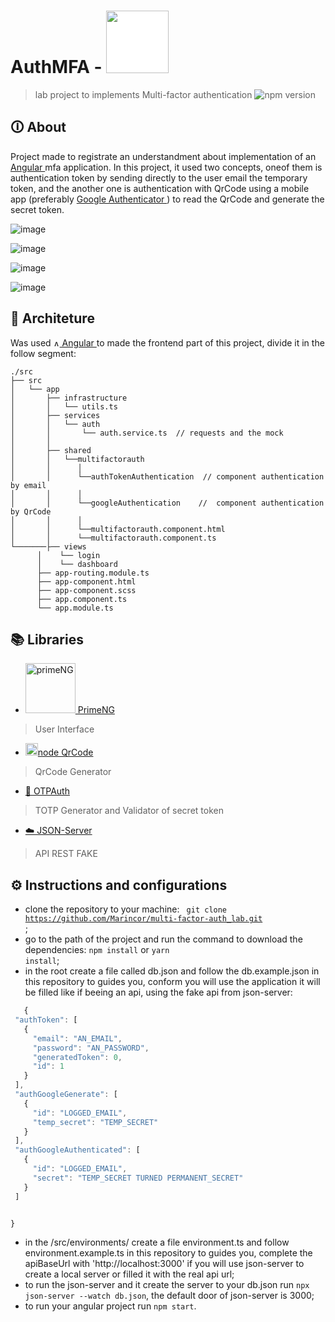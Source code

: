 # AuthMFA  - <img src="https://guide.duo.com/static/images/how-it-works_2x.png" width="100px" style="background: white" />
> lab project to implements Multi-factor authentication
>  ![npm version](https://img.shields.io/badge/angular-13.1.3-angular)


## 🛈 About

Project made to registrate an understandment about implementation of an <a href="https://angular.io/"> Angular </a> mfa application. In this project, it used two concepts, oneof them is authentication token by sending directly to the user email the temporary token, and the another one is authentication with QrCode using a mobile app (preferably <a href="https://play.google.com/store/apps/details?id=com.google.android.apps.authenticator2&hl=pt_BR&gl=US"> Google Authenticator
 </a>) to read the QrCode and generate the secret token. 
 
![image](https://user-images.githubusercontent.com/84210050/155857240-b72d96c6-a3f9-4aab-a8fb-d960dc7fe25b.png)

![image](https://user-images.githubusercontent.com/84210050/155857222-29206475-4b7e-4a99-b55d-510f08b634a0.png)

![image](https://user-images.githubusercontent.com/84210050/155857260-9d6725b2-ade4-4f73-a027-baf01c5ac7ab.png)

![image](https://user-images.githubusercontent.com/84210050/155857381-077b8fa3-3d6c-4769-aaaf-d8c359a0dd44.png)



## 🏢 Architeture
 Was used <a href="https://angular.io/"> <img src="https://cdn.worldvectorlogo.com/logos/angular-icon-1.svg"  title="Angular" width="10px" /> Angular </a> to made the frontend part of this project, divide it in the follow segment: 
  ```
./src
├── src
│   └── app
│       ├── infrastructure
│       │   └── utils.ts
│       ├── services
│       │   └── auth 
│       │       └── auth.service.ts  // requests and the mock
│       │   
│       ├── shared
│       │   └──multifactorauth
│       │      │ 
│       │      └──authTokenAuthentication  // component authentication by email
│       │      │  
│       │      └──googleAuthentication    //  component authentication by QrCode
│       │      │ 
│       │      └──multifactorauth.component.html
│       │      └──multifactorauth.component.ts
└───────├── views 
        │    └── login
        │    └── dashboard
        ├── app-routing.module.ts
        ├── app-component.html
        ├── app-component.scss
        ├── app.component.ts
        └── app.module.ts
```

## 📚 Libraries

   -  <a href="https://www.primefaces.org/primeng/"> <img src="https://www.primefaces.org/primeng/resources/images/primeng-logo-horizontal.svg" title="primeNG" width="80px" /> PrimeNG </a>
   > User Interface
  
  - <a href="https://www.npmjs.com/package/qrcode"> <img src="https://img.icons8.com/cotton/2x/000000/qr-code--v2.png" title="qrCode" width="20px" />node QrCode </a>
   > QrCode Generator 
   
  -  <a href="https://www.npmjs.com/package/otpauth"> 🔑 OTPAuth </a>
   > TOTP Generator and Validator of secret token 

 -  <a href="https://www.npmjs.com/package/json-server"> ☁️ JSON-Server </a>
   > API REST FAKE

## ⚙️ Instructions and configurations
  - clone the repository to your machine: <code> git clone https://github.com/Marincor/multi-factor-auth_lab.git </code> ;
  - go to the path of the project and run the command to download the dependencies: <code>npm install</code> or <code>yarn install</code>;
  - in the root create a file called db.json and follow the db.example.json in this repository to guides you, conform you will use the application it will be filled like if beeing an api, using the fake api from json-server: 
 ```javascript
    {
  "authToken": [
    {
      "email": "AN_EMAIL",
      "password": "AN_PASSWORD",
      "generatedToken": 0,
      "id": 1
    }
  ],
  "authGoogleGenerate": [
    {
      "id": "LOGGED_EMAIL",
      "temp_secret": "TEMP_SECRET"
    }
  ],
  "authGoogleAuthenticated": [
    {
      "id": "LOGGED_EMAIL",
      "secret": "TEMP_SECRET TURNED PERMANENT_SECRET"
    }
  ]


}
```
- in the /src/environments/ create a file environment.ts and follow environment.example.ts in this repository to guides you, complete the apiBaseUrl with 'http://localhost:3000' if you will use json-server to create a local server or filled it with the real api url;
- to run the json-server and it create the server to your db.json run <code>npx json-server --watch db.json</code>, the default door of json-server is 3000;
- to run your angular project run <code>npm start</code>.
 
